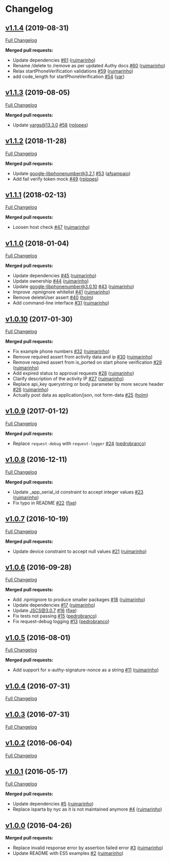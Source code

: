 # Changelog

## [v1.1.4](https://github.com/ruimarinho/authy-client/tree/v1.1.4) (2019-08-31)
[Full Changelog](https://github.com/ruimarinho/authy-client/compare/v1.1.3...v1.1.4)

**Merged pull requests:**

- Update dependencies [\#61](https://github.com/ruimarinho/authy-client/pull/61) ([ruimarinho](https://github.com/ruimarinho))
- Rename /delete to /remove as per updated Authy docs [\#60](https://github.com/ruimarinho/authy-client/pull/60) ([ruimarinho](https://github.com/ruimarinho))
- Relax startPhoneVerification validations [\#59](https://github.com/ruimarinho/authy-client/pull/59) ([ruimarinho](https://github.com/ruimarinho))
- add code\_length for startPhoneVerification [\#54](https://github.com/ruimarinho/authy-client/pull/54) ([var](https://github.com/var))

## [v1.1.3](https://github.com/ruimarinho/authy-client/tree/v1.1.3) (2019-08-05)
[Full Changelog](https://github.com/ruimarinho/authy-client/compare/v1.1.2...v1.1.3)

**Merged pull requests:**

- Update yargs@13.3.0 [\#58](https://github.com/ruimarinho/authy-client/pull/58) ([rplopes](https://github.com/rplopes))

## [v1.1.2](https://github.com/ruimarinho/authy-client/tree/v1.1.2) (2018-11-28)
[Full Changelog](https://github.com/ruimarinho/authy-client/compare/v1.1.1...v1.1.2)

**Merged pull requests:**

- Update google-libphonenumber@3.2.1 [\#53](https://github.com/ruimarinho/authy-client/pull/53) ([afsampaio](https://github.com/afsampaio))
- Add fail verify token mock [\#49](https://github.com/ruimarinho/authy-client/pull/49) ([rplopes](https://github.com/rplopes))

## [v1.1.1](https://github.com/ruimarinho/authy-client/tree/v1.1.1) (2018-02-13)
[Full Changelog](https://github.com/ruimarinho/authy-client/compare/v1.1.0...v1.1.1)

**Merged pull requests:**

- Loosen host check [\#47](https://github.com/ruimarinho/authy-client/pull/47) ([ruimarinho](https://github.com/ruimarinho))

## [v1.1.0](https://github.com/ruimarinho/authy-client/tree/v1.1.0) (2018-01-04)
[Full Changelog](https://github.com/ruimarinho/authy-client/compare/v1.0.10...v1.1.0)

**Merged pull requests:**

- Update dependencies [\#45](https://github.com/ruimarinho/authy-client/pull/45) ([ruimarinho](https://github.com/ruimarinho))
- Update ownership [\#44](https://github.com/ruimarinho/authy-client/pull/44) ([ruimarinho](https://github.com/ruimarinho))
- Update google-libphonenumber@3.0.10 [\#43](https://github.com/ruimarinho/authy-client/pull/43) ([ruimarinho](https://github.com/ruimarinho))
- Improve .npmignore whitelist [\#41](https://github.com/ruimarinho/authy-client/pull/41) ([ruimarinho](https://github.com/ruimarinho))
- Remove deleteUser assert [\#40](https://github.com/ruimarinho/authy-client/pull/40) ([holm](https://github.com/holm))
- Add command-line interface [\#31](https://github.com/ruimarinho/authy-client/pull/31) ([ruimarinho](https://github.com/ruimarinho))

## [v1.0.10](https://github.com/ruimarinho/authy-client/tree/v1.0.10) (2017-01-30)
[Full Changelog](https://github.com/ruimarinho/authy-client/compare/v1.0.9...v1.0.10)

**Merged pull requests:**

- Fix example phone numbers [\#32](https://github.com/ruimarinho/authy-client/pull/32) ([ruimarinho](https://github.com/ruimarinho))
- Remove required assert from activity data and ip [\#30](https://github.com/ruimarinho/authy-client/pull/30) ([ruimarinho](https://github.com/ruimarinho))
- Remove required assert from is\_ported on start phone verification [\#29](https://github.com/ruimarinho/authy-client/pull/29) ([ruimarinho](https://github.com/ruimarinho))
- Add expired status to approval requests [\#28](https://github.com/ruimarinho/authy-client/pull/28) ([ruimarinho](https://github.com/ruimarinho))
- Clarify description of the activity IP [\#27](https://github.com/ruimarinho/authy-client/pull/27) ([ruimarinho](https://github.com/ruimarinho))
- Replace api\_key querystring or body parameter by more secure header [\#26](https://github.com/ruimarinho/authy-client/pull/26) ([ruimarinho](https://github.com/ruimarinho))
- Actually post data as application/json, not form-data [\#25](https://github.com/ruimarinho/authy-client/pull/25) ([holm](https://github.com/holm))

## [v1.0.9](https://github.com/ruimarinho/authy-client/tree/v1.0.9) (2017-01-12)
[Full Changelog](https://github.com/ruimarinho/authy-client/compare/v1.0.8...v1.0.9)

**Merged pull requests:**

- Replace `request-debug` with `request-logger` [\#24](https://github.com/ruimarinho/authy-client/pull/24) ([pedrobranco](https://github.com/pedrobranco))

## [v1.0.8](https://github.com/ruimarinho/authy-client/tree/v1.0.8) (2016-12-11)
[Full Changelog](https://github.com/ruimarinho/authy-client/compare/v1.0.7...v1.0.8)

**Merged pull requests:**

- Update \_app\_serial\_id constraint to accept integer values [\#23](https://github.com/ruimarinho/authy-client/pull/23) ([ruimarinho](https://github.com/ruimarinho))
- Fix typo in README [\#22](https://github.com/ruimarinho/authy-client/pull/22) ([fixe](https://github.com/fixe))

## [v1.0.7](https://github.com/ruimarinho/authy-client/tree/v1.0.7) (2016-10-19)
[Full Changelog](https://github.com/ruimarinho/authy-client/compare/v1.0.6...v1.0.7)

**Merged pull requests:**

- Update device constraint to accept null values [\#21](https://github.com/ruimarinho/authy-client/pull/21) ([ruimarinho](https://github.com/ruimarinho))

## [v1.0.6](https://github.com/ruimarinho/authy-client/tree/v1.0.6) (2016-09-28)
[Full Changelog](https://github.com/ruimarinho/authy-client/compare/v1.0.5...v1.0.6)

**Merged pull requests:**

- Add .npmignore to produce smaller packages [\#18](https://github.com/ruimarinho/authy-client/pull/18) ([ruimarinho](https://github.com/ruimarinho))
- Update dependencies [\#17](https://github.com/ruimarinho/authy-client/pull/17) ([ruimarinho](https://github.com/ruimarinho))
- Update JSCS@3.0.7 [\#16](https://github.com/ruimarinho/authy-client/pull/16) ([fixe](https://github.com/fixe))
- Fix tests not passing [\#15](https://github.com/ruimarinho/authy-client/pull/15) ([pedrobranco](https://github.com/pedrobranco))
- Fix request-debug logging [\#13](https://github.com/ruimarinho/authy-client/pull/13) ([pedrobranco](https://github.com/pedrobranco))

## [v1.0.5](https://github.com/ruimarinho/authy-client/tree/v1.0.5) (2016-08-01)
[Full Changelog](https://github.com/ruimarinho/authy-client/compare/v1.0.4...v1.0.5)

**Merged pull requests:**

- Add support for x-authy-signature-nonce as a string [\#11](https://github.com/ruimarinho/authy-client/pull/11) ([ruimarinho](https://github.com/ruimarinho))

## [v1.0.4](https://github.com/ruimarinho/authy-client/tree/v1.0.4) (2016-07-31)
[Full Changelog](https://github.com/ruimarinho/authy-client/compare/v1.0.3...v1.0.4)

## [v1.0.3](https://github.com/ruimarinho/authy-client/tree/v1.0.3) (2016-07-31)
[Full Changelog](https://github.com/ruimarinho/authy-client/compare/v1.0.2...v1.0.3)

## [v1.0.2](https://github.com/ruimarinho/authy-client/tree/v1.0.2) (2016-06-04)
[Full Changelog](https://github.com/ruimarinho/authy-client/compare/v1.0.1...v1.0.2)

## [v1.0.1](https://github.com/ruimarinho/authy-client/tree/v1.0.1) (2016-05-17)
[Full Changelog](https://github.com/ruimarinho/authy-client/compare/v1.0.0...v1.0.1)

**Merged pull requests:**

- Update dependencies [\#5](https://github.com/ruimarinho/authy-client/pull/5) ([ruimarinho](https://github.com/ruimarinho))
- Replace isparta by nyc as it is not maintained anymore [\#4](https://github.com/ruimarinho/authy-client/pull/4) ([ruimarinho](https://github.com/ruimarinho))

## [v1.0.0](https://github.com/ruimarinho/authy-client/tree/v1.0.0) (2016-04-26)
**Merged pull requests:**

- Replace invalid response error by assertion failed error [\#3](https://github.com/ruimarinho/authy-client/pull/3) ([ruimarinho](https://github.com/ruimarinho))
- Update README with ES5 examples [\#2](https://github.com/ruimarinho/authy-client/pull/2) ([ruimarinho](https://github.com/ruimarinho))
